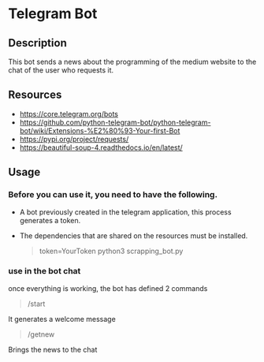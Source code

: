 # Telegram Bot

## Description
This bot sends a news about the programming of the medium website to the chat of the user who requests it.


## Resources
* https://core.telegram.org/bots
* https://github.com/python-telegram-bot/python-telegram-bot/wiki/Extensions-%E2%80%93-Your-first-Bot
* https://pypi.org/project/requests/
* https://beautiful-soup-4.readthedocs.io/en/latest/


## Usage

### Before you can use it, you need to have the following.
* A bot previously created in the telegram application, this process generates a token.
* The dependencies that are shared on the resources must be installed.

    > token=YourToken python3 scrapping_bot.py

### use in the bot chat

once everything is working, the bot has defined 2 commands

> /start

It generates a welcome message

> /getnew

Brings the news to the chat
